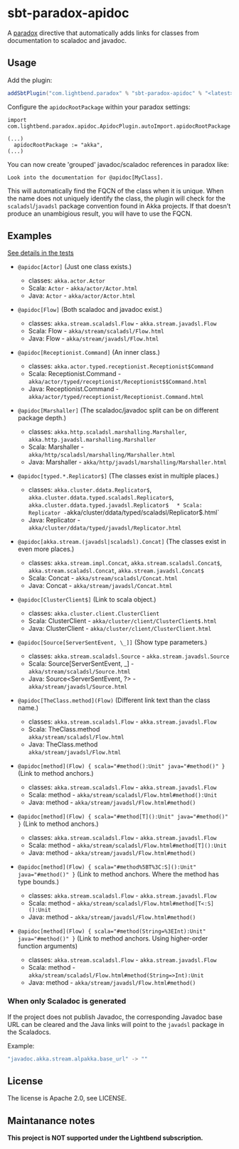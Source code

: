 # sbt-paradox-apidoc

A [paradox](https://github.com/lightbend/paradox/) directive that automatically adds links for classes from documentation to scaladoc and javadoc.

## Usage

Add the plugin:

```scala
addSbtPlugin("com.lightbend.paradox" % "sbt-paradox-apidoc" % "<latest>")
```

Configure the `apidocRootPackage` within your paradox settings:

```
import com.lightbend.paradox.apidoc.ApidocPlugin.autoImport.apidocRootPackage

(...)
  apidocRootPackage := "akka",
(...)
```


You can now create 'grouped' javadoc/scaladoc references in paradox like:

```
Look into the documentation for @apidoc[MyClass].
```

This will automatically find the FQCN of the class when it is unique. When the
name does not uniquely identify the class, the plugin will check for the
`scaladsl`/`javadsl` package convention found in Akka projects. If that doesn't
produce an unambigious result, you will have to use the FQCN.

## Examples

[See details in the tests](/src/test/scala/com/lightbend/paradox/apidoc/ApidocDirectiveSpec.scala)

* `@apidoc[Actor]` (Just one class exists.)
    * classes: `akka.actor.Actor`
    * Scala:  `Actor` - `akka/actor/Actor.html`
    * Java:  `Actor` - `akka/actor/Actor.html`

* `@apidoc[Flow]` (Both scaladoc and javadoc exist.)
    * classes: `akka.stream.scaladsl.Flow` - `akka.stream.javadsl.Flow`
    * Scala: Flow - `akka/stream/scaladsl/Flow.html`
    * Java: Flow -  `akka/stream/javadsl/Flow.html`

* `@apidoc[Receptionist.Command]` (An inner class.)
    * classes: `akka.actor.typed.receptionist.Receptionist$Command`
    * Scala: Receptionist.Command - `akka/actor/typed/receptionist/Receptionist$$Command.html`
    * Java: Receptionist.Command - `akka/actor/typed/receptionist/Receptionist.Command.html`

* `@apidoc[Marshaller]` (The scaladoc/javadoc split can be on different package depth.)
    * classes: `akka.http.scaladsl.marshalling.Marshaller`, `akka.http.javadsl.marshalling.Marshaller`
    * Scala: Marshaller - `akka/http/scaladsl/marshalling/Marshaller.html`
    * Java: Marshaller - `akka/http/javadsl/marshalling/Marshaller.html`

* `@apidoc[typed.*.Replicator$]` (The classes exist in multiple places.)
    * classes: `akka.cluster.ddata.Replicator$`, `akka.cluster.ddata.typed.scaladsl.Replicator$`, `akka.cluster.ddata.typed.javadsl.Replicator$`
`   * Scala: Replicator - `akka/cluster/ddata/typed/scaladsl/Replicator$.html`
    * Java: Replicator - `akka/cluster/ddata/typed/javadsl/Replicator.html`

* `@apidoc[akka.stream.(javadsl|scaladsl).Concat]` (The classes exist in even more places.)
    * classes: `akka.stream.impl.Concat`, `akka.stream.scaladsl.Concat$`, `akka.stream.scaladsl.Concat`, `akka.stream.javadsl.Concat$`
    * Scala: Concat - `akka/stream/scaladsl/Concat.html`
    * Java: Concat - `akka/stream/javadsl/Concat.html`

* `@apidoc[ClusterClient$]` (Link to scala object.)
    * classes: `akka.cluster.client.ClusterClient`
    * Scala: ClusterClient - `akka/cluster/client/ClusterClient$.html`
    * Java: ClusterClient - `akka/cluster/client/ClusterClient.html`

* `@apidoc[Source[ServerSentEvent, \_]]` (Show type parameters.)
    * classes: `akka.stream.scaladsl.Source` - `akka.stream.javadsl.Source`
    * Scala: Source\[ServerSentEvent, _\] - `akka/stream/scaladsl/Source.html`
    * Java: Source\<ServerSentEvent, ?\> - `akka/stream/javadsl/Source.html`

* `@apidoc[TheClass.method](Flow)` (Different link text than the class name.)
    * classes: `akka.stream.scaladsl.Flow` - `akka.stream.javadsl.Flow`
    * Scala: TheClass.method<br>`akka/stream/scaladsl/Flow.html`
    * Java: TheClass.method<br>`akka/stream/javadsl/Flow.html`

* `@apidoc[method](Flow) { scala="#method():Unit" java="#method()" }` (Link to method anchors.)
    * classes: `akka.stream.scaladsl.Flow` - `akka.stream.javadsl.Flow`
    * Scala: method - `akka/stream/scaladsl/Flow.html#method():Unit`
    * Java: method - `akka/stream/javadsl/Flow.html#method()`

* `@apidoc[method](Flow) { scala="#method[T]():Unit" java="#method()" }` (Link to method anchors.)
    * classes: `akka.stream.scaladsl.Flow` - `akka.stream.javadsl.Flow`
    * Scala: method - `akka/stream/scaladsl/Flow.html#method[T]():Unit`
    * Java: method - `akka/stream/javadsl/Flow.html#method()`

* `@apidoc[method](Flow) { scala="#method%5BT%3C:S]():Unit" java="#method()" }` (Link to method anchors. Where the method has type bounds.)
    * classes: `akka.stream.scaladsl.Flow` - `akka.stream.javadsl.Flow`
    * Scala: method - `akka/stream/scaladsl/Flow.html#method[T<:S]():Unit`
    * Java: method - `akka/stream/javadsl/Flow.html#method()`

* `@apidoc[method](Flow) { scala="#method(String=%3EInt):Unit" java="#method()" }` (Link to method anchors. Using higher-order function arguments)
    * classes: `akka.stream.scaladsl.Flow` - `akka.stream.javadsl.Flow`
    * Scala: method - `akka/stream/scaladsl/Flow.html#method(String=>Int):Unit`
    * Java: method - `akka/stream/javadsl/Flow.html#method()`


### When only Scaladoc is generated

If the project does not publish Javadoc, the corresponding Javadoc base URL can be cleared and the Java links will point to the `javadsl` package in the Scaladocs.

Example:
```scala
"javadoc.akka.stream.alpakka.base_url" -> ""
```

## License

The license is Apache 2.0, see LICENSE.

## Maintanance notes

**This project is NOT supported under the Lightbend subscription.**
